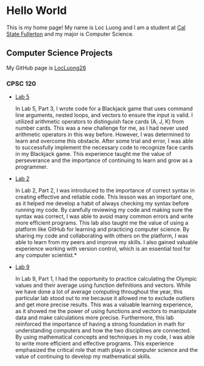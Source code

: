 # Hello World

This is my home page! My name is Loc Luong and I am a student at [Cal State Fullerton](http://www.fullerton.edu/) and my major is Computer Science.

## Computer Science Projects

My GitHub page is [LocLuong26](http://github.com/LocLuong26)

### CPSC 120

* [Lab 5](https://github.com/cpsc-pilot-fall-2022/cpsc-120-lab-05-dyllan-loc)

    In Lab 5, Part 3, I wrote code for a Blackjack game that uses command line arguments, nested loops, and vectors to ensure the input is valid. I utilized arithmetic operators to distinguish face cards (A, J, K) from number cards. This was a new challenge for me, as I had never used arithmetic operators in this way before. However, I was determined to learn and overcome this obstacle. After some trial and error, I was able to successfully implement the necessary code to recognize face cards in my Blackjack game. This experience taught me the value of perseverance and the importance of continuing to learn and grow as a programmer.
* [Lab 2](https://github.com/cpsc-pilot-fall-2022/cpsc-120-lab-02-LocLuong26)

    In Lab 2, Part 2, I was introduced to the importance of correct syntax in creating effective and reliable code. This lesson was an important one, as it helped me develop a habit of always checking my syntax before running my code. By carefully reviewing my code and making sure the syntax was correct, I was able to avoid many common errors and write more efficient programs. This lab also taught me the value of using a platform like GitHub for learning and practicing computer science. By sharing my code and collaborating with others on the platform, I was able to learn from my peers and improve my skills. I also gained valuable experience working with version control, which is an essential tool for any computer scientist.* 
* [Lab 9](https://github.com/cpsc-pilot-fall-2022/cpsc-120-lab-09-spencer-elisa)

    In Lab 9, Part 1, I had the opportunity to practice calculating the Olympic values and their average using function definitions and vectors. While we have done a lot of average computing throughout the year, this particular lab stood out to me because it allowed me to exclude outliers and get more precise results. This was a valuable learning experience, as it showed me the power of using functions and vectors to manipulate data and make calculations more precise. Furthermore, this lab reinforced the importance of having a strong foundation in math for understanding computers and how the two disciplines are connected. By using mathematical concepts and techniques in my code, I was able to write more efficient and effective programs. This experience emphasized the critical role that math plays in computer science and the value of continuing to develop my mathematical skills.

